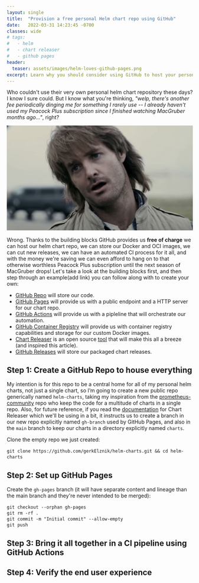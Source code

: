 ```yaml
---
layout: single
title:  "Provision a free personal Helm chart repo using GitHub"
date:   2022-03-31 14:23:45 -0700
classes: wide
# tags:
#   - helm
#   - chart releaser
#   - github pages
header:
  teaser: assets/images/helm-loves-github-pages.png
excerpt: Learn why you should consider using GitHub to host your personal helm chart repo, including instructions to get started, and a real example
---
```

Who couldn't use their very own personal helm chart repository these days?  I know I sure could. But I know what you're thinking, *"welp, there's another fee periodically dinging me for something I rarely use -- I already haven't used my Peacock Plus subscription since I finished watching MacGruber months ago..."*, right?

![MacGruber](/assets/images/macgruber.jpg "Wrong")

Wrong.  Thanks to the building blocks GitHub provides us **free of charge** we can host our helm chart repo, we can store our Docker and OCI images, we can cut new releases, we can have an automated CI process for it all, and with the money we're saving we can even afford to hang on to that otherwise worthless Peacock Plus subscription until the next season of MacGruber drops!  Let's take a look at the building blocks first, and then step through an example(add link) you can follow along with to create your own:
- [GitHub Repo](https://docs.github.com/en/get-started/quickstart/create-a-repo) will store our code.
- [GitHub Pages](https://pages.github.com) will provide us with a public endpoint and a HTTP server for our chart repo.
- [GitHub Actions](https://docs.github.com/en/actions) will provide us with a pipleline that will orchestrate our automation.
- [GitHub Container Registry](https://docs.github.com/en/packages/working-with-a-github-packages-registry/working-with-the-container-registry) will provide us with container registry capabilities and storage for our custom Docker images.
- [Chart Releaser](https://helm.sh/docs/howto/chart_releaser_action) is an open source [tool](https://github.com/helm/chart-releaser) that will make this all a breeze (and inspired this article).
- [GitHub Releases](https://github.com/helm/chart-releaser) will store our packaged chart releases.

## Step 1: Create a GitHub Repo to house everything
My intention is for this repo to be a central home for all of my personal helm charts, not just a single chart, so I’m going to create a new public repo generically named `helm-charts`, taking my inspiration from the [prometheus-community](https://github.com/prometheus-community/helm-charts) repo who keep the code for a multitude of charts in a single repo.  Also, for future reference, if you read the [documentation](https://helm.sh/docs/howto/chart_releaser_action) for Chart Releaser which we'll be using in a bit, it instructs us to create a branch in our new repo explicitly named `gh-branch` used by GitHub Pages, and also in the `main` branch to keep our charts in a directory explicitly named `charts`.

Clone the empty repo we just created:
```console
git clone https://github.com/gerkElznik/helm-charts.git && cd helm-charts
```

## Step 2: Set up GitHub Pages
Create the `gh-pages` branch (it will have separate content and lineage than the main branch and they're never intended to be merged):
```console
git checkout --orphan gh-pages
git rm -rf .
git commit -m "Initial commit" --allow-empty
git push
```

## Step 3: Bring it all together in a CI pipeline using GitHub Actions

## Step 4: Verify the end user experience
